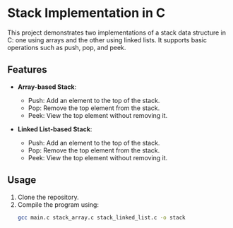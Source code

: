 # Stack Implementation in C

This project demonstrates two implementations of a stack data structure in C: one using arrays and the other using linked lists. It supports basic operations such as push, pop, and peek.

## Features

- **Array-based Stack**:
  - Push: Add an element to the top of the stack.
  - Pop: Remove the top element from the stack.
  - Peek: View the top element without removing it.

- **Linked List-based Stack**:
  - Push: Add an element to the top of the stack.
  - Pop: Remove the top element from the stack.
  - Peek: View the top element without removing it.

## Usage

1. Clone the repository.
2. Compile the program using:
   ```bash
   gcc main.c stack_array.c stack_linked_list.c -o stack
